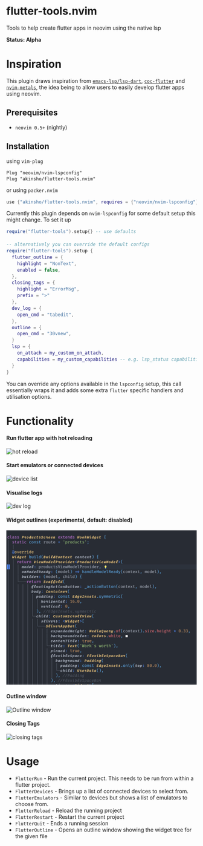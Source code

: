 # flutter-tools.nvim

Tools to help create flutter apps in neovim using the native lsp

**Status: Alpha**

# Inspiration

This plugin draws inspiration from [`emacs-lsp/lsp-dart`](https://github.com/emacs-lsp/lsp-dart), [`coc-flutter`](https://github.com/iamcco/coc-flutter) and [`nvim-metals`](https://github.com/scalameta/nvim-metals), the idea being
to allow users to easily develop flutter apps using neovim.

## Prerequisites

* `neovim 0.5+` (nightly)

## Installation

using `vim-plug`

```vim
Plug "neovim/nvim-lspconfig"
Plug "akinsho/flutter-tools.nvim"
```

or using `packer.nvim`

```lua
use {"akinsho/flutter-tools.nvim", requires = {"neovim/nvim-lspconfig"}}
```

Currently this plugin depends on `nvim-lspconfig` for some default setup this might change.
To set it up

```lua
require("flutter-tools").setup{} -- use defaults

-- alternatively you can override the default configs
require("flutter-tools").setup {
  flutter_outline = {
    highlight = "NonText",
    enabled = false,
  },
  closing_tags = {
    highlight = "ErrorMsg",
    prefix = ">"
  },
  dev_log = {
    open_cmd = "tabedit",
  },
  outline = {
    open_cmd = "30vnew",
  }
  lsp = {
    on_attach = my_custom_on_attach,
    capabilities = my_custom_capabilities -- e.g. lsp_status capabilities
  }
}
```

You can override any options available in the `lspconfig` setup, this call essentially wraps
it and adds some extra `flutter` specific handlers and utilisation options.

# Functionality

#### Run flutter app with hot reloading

![hot reload](./.github/hot_reload.gif)

#### Start emulators or connected devices

![device list](./.github/emulators.png)

#### Visualise logs

![dev log](./.github/dev_log.png)

#### Widget outlines (experimental, default: disabled)

![Widget outlines](./.github/outline_guide.png)

#### Outline window

![Outline window](./.github/outline.gif)

#### Closing Tags

![closing tags](./.github/closing_tags.png)

# Usage

- `FlutterRun` - Run the current project. This needs to be run from within a flutter project.
- `FlutterDevices` - Brings up a list of connected devices to select from.
- `FlutterEmulators` - Similar to devices but shows a list of emulators to choose from.
- `FlutterReload` - Reload the running project
- `FlutterRestart` - Restart the current project
- `FlutterQuit` - Ends a running session
- `FlutterOutline` - Opens an outline window showing the widget tree for the given file

